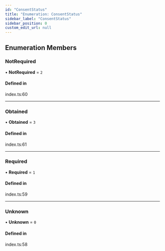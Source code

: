 ```yaml
---
id: "ConsentStatus"
title: "Enumeration: ConsentStatus"
sidebar_label: "ConsentStatus"
sidebar_position: 0
custom_edit_url: null
---
```


## Enumeration Members

### NotRequired

• **NotRequired** = ``2``

#### Defined in

index.ts:60

___

### Obtained

• **Obtained** = ``3``

#### Defined in

index.ts:61

___

### Required

• **Required** = ``1``

#### Defined in

index.ts:59

___

### Unknown

• **Unknown** = ``0``

#### Defined in

index.ts:58
